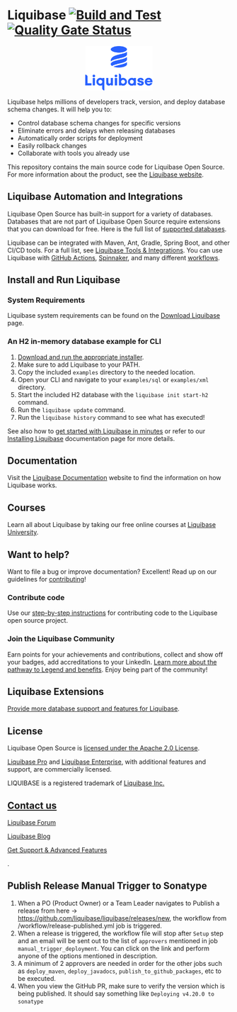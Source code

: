 # Liquibase [![Build and Test](https://github.com/liquibase/liquibase/actions/workflows/build.yml/badge.svg)](https://github.com/liquibase/liquibase/actions/workflows/build.yml) [![Quality Gate Status](https://sonarcloud.io/api/project_badges/measure?project=liquibase&metric=alert_status)](https://sonarcloud.io/summary/new_code?id=liquibase)
<p align="center"><img src="https://github.com/liquibase/liquibase/blob/master/Liquibase.png" width="30%" height="30%"></p>

Liquibase helps millions of developers track, version, and deploy database schema changes. It will help you to:
- Control database schema changes for specific versions
- Eliminate errors and delays when releasing databases
- Automatically order scripts for deployment
- Easily rollback changes
- Collaborate with tools you already use

This repository contains the main source code for Liquibase Open Source. For more information about the product, see the [Liquibase website](https://www.liquibase.com/).

## Liquibase Automation and Integrations

Liquibase Open Source has built-in support for a variety of databases. Databases that are not part of Liquibase Open Source require extensions that you can download for free. Here is the full list of [supported databases](https://www.liquibase.com/supported-databases).

Liquibase can be integrated with Maven, Ant, Gradle, Spring Boot, and other CI/CD tools. For a full list, see [Liquibase Tools & Integrations](https://docs.liquibase.com/tools-integrations/home.html). You can use Liquibase with [GitHub Actions](https://github.com/liquibase/liquibase-github-action-example), [Spinnaker](https://github.com/liquibase/liquibase-spinnaker-plugin), and many different [workflows](https://docs.liquibase.com/workflows/home.html).


## Install and Run Liquibase

### System Requirements
Liquibase system requirements can be found on the [Download Liquibase](https://www.liquibase.com/download) page.

### An H2 in-memory database example for CLI
1. [Download and run the appropriate installer](https://www.liquibase.com/download). 
2. Make sure to add Liquibase to your PATH.
3. Copy the included `examples` directory to the needed location.
4. Open your CLI and navigate to your `examples/sql` or `examples/xml` directory.
5. Start the included H2 database with the `liquibase init start-h2` command.
6. Run the `liquibase update` command.
7. Run the `liquibase history` command to see what has executed!

See also how to [get started with Liquibase in minutes](https://www.liquibase.org/get-started/quickstart) or refer to our [Installing Liquibase](https://docs.liquibase.com/install/home.html) documentation page for more details.

## Documentation

Visit the [Liquibase Documentation](https://docs.liquibase.com/home.html) website to find the information on how Liquibase works.

## Courses

Learn all about Liquibase by taking our free online courses at [Liquibase University](https://learn.liquibase.com/).

## Want to help?

Want to file a bug or improve documentation? Excellent! Read up on our guidelines for [contributing](https://www.liquibase.org/community/index.html)!

### Contribute code 

Use our [step-by-step instructions](https://www.liquibase.org/community/contribute/code) for contributing code to the Liquibase open source project. 

### Join the Liquibase Community

Earn points for your achievements and contributions, collect and show off your badges, add accreditations to your LinkedIn. [Learn more about the pathway to Legend and benefits](https://www.liquibase.org/community/liquibase-legends). Enjoy being part of the community!

## Liquibase Extensions

[Provide more database support and features for Liquibase](https://www.liquibase.org/extensions).

## License

Liquibase Open Source is [licensed under the Apache 2.0 License](https://github.com/liquibase/liquibase/blob/master/LICENSE.txt).

[Liquibase Pro](https://www.liquibase.com/products/pro) and [Liquibase Enterprise](https://www.liquibase.com/products/enterprise), with additional features and support, are commercially licensed.

LIQUIBASE is a registered trademark of [Liquibase Inc.](https://www.liquibase.com/company)

## [Contact us](https://www.liquibase.org/contact)

[Liquibase Forum](https://forum.liquibase.org/) 

[Liquibase Blog](https://www.liquibase.com/blog)

[Get Support & Advanced Features](https://liquibase.com/pricing)

.

## Publish Release Manual Trigger to Sonatype 

1. When a PO (Product Owner) or a Team Leader navigates to Publish a release from here -> https://github.com/liquibase/liquibase/releases/new, the workflow from /workflow/release-published.yml job is triggered. 
2. When a release is triggered, the workflow file will stop after `Setup` step and an email will be sent out to the list of `approvers` mentioned in job `manual_trigger_deployment`. You can click on the link and perform anyone of the options mentioned in description. 
3. A minimum of 2 approvers are needed in order for the other jobs such as `deploy_maven`, `deploy_javadocs`, `publish_to_github_packages`, etc to be executed.
4. When you view the GitHub PR, make sure to verify the version which is being published. It should say something like `Deploying v4.20.0 to sonatype`


